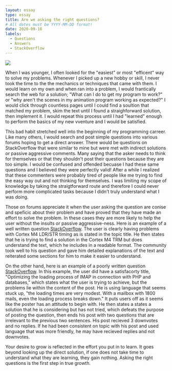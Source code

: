 ```yaml
---
layout: essay
type: essay
title: Are we asking the right questions?
# All dates must be YYYY-MM-DD format!
date: 2020-09-10
labels:
  - Questions
  - Answers
  - StackOverflow
---
```


<img class="ui medium left floated image" src="../images/rtfm.png">

When I was younger, I often looked for the "easiest" or most "efficent" way to solve my problems. Whenever I picked up a new hobby or skill, I never took the time to the the mechanics or techniques that came with them. I would learn on my own and when ran into a problem, I would frantically search the web for a solution; "What can I do to get my program to work?" or "why aren't the scenes in my animation program working as expected?" I would click through countless pages until I could find a soultion that matched my problem, skim the text until I found a straighforward solution, then implement it. I would repeat this process until I had "learned" enough to perform the basics of my new vventure and I would be satisfied. 

This bad habit stretched well into the beginning of my programming carreer. Like many others, I would search and post simple questions into various forums hoping to get a direct answer. There would be questions on StackOverflow that were similar to mine but were met with indirect solutions or passive aggressive comments. Many saying that the asker needs to think for themselves or that they shouldn't post their questions because they are too simple. I would be confused and offended becuase I had these same questions and I believed they were perfectly valid! After a while I realized that these commenters were probably tired of people like me trying to find the easy way out and not thinking for themselves. I was limiting my scope of knowledge by taking the straigtforward route and therefore I could never perform more complicated tasks because I didn't truly understand what I was doing. 

Those on forums appreciate it when the user asking the question are conise and speficic about their problem and have proved that they have made an effort to solve the problem. In these cases they are more likely to help the user without the insults or passive aggressive-ness. Here is an example of a well written question [StackOverflow](https://stackoverflow.com/questions/63261379/cortex-m4-ldr-str-timing). The user is clearly having problems with Cortex M4 LDR/STR timing as is stated in the topic title. He then states that he is trying to find a solution in the Cortex M4 TRM but does understand the text, which he includes in a readable format. The community took well to his question and gave him detailed explanations of the text and reiterated some sections for him to make it easier to understand.

On the other hand, here is an example of a poorly written question [StackOverflow](https://stackoverflow.com/questions/63841541/optimizing-the-loading-process-of-imap-in-connection-with-php-and-databases). In this example, the user did have a satisfacorty title, "Optimizing the loading process of IMAP in connection with PHP and databases," which states what the user is trying to achieve, but the problems lie within the content of the post. He is using language that seems stuck up, "the loading times are very modest. With a mailbox with 1800 mails, even the loading process breaks down." It puts users off as it seems like the poster has an attitude to begin with. He then states a states a solution that he is considering but has not tried, which defeats the purpose of posting the question, then ends his post with two questions that are irrelevant to the previous two sentences. His post recieved 3 downvotes and no replies. If he had been consistent on topic with his post and used language that was more friendly, he may have recieved replies and not downvotes.

Your desire to grow is reflected in the effort you put in to learn. It goes beyond looking up the direct solution, if one does not take time to understand what they are learning, they gain nothing. Asking the right questions is the first step in true growth.



